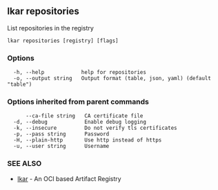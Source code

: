 ## lkar repositories

List repositories in the registry

```
lkar repositories [registry] [flags]
```

### Options

```
  -h, --help            help for repositories
  -o, --output string   Output format (table, json, yaml) (default "table")
```

### Options inherited from parent commands

```
      --ca-file string   CA certificate file
  -d, --debug            Enable debug logging
  -k, --insecure         Do not verify tls certificates
  -p, --pass string      Password
  -H, --plain-http       Use http instead of https
  -u, --user string      Username
```

### SEE ALSO

* [lkar](lkar.md)	 - An OCI based Artifact Registry

